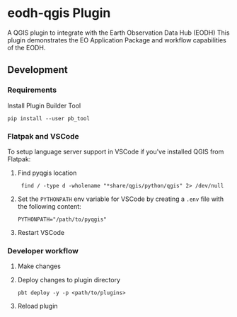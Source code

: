 # eodh-qgis Plugin

A QGIS plugin to integrate with the Earth Observation Data Hub (EODH)
This plugin demonstrates the EO Application Package and workflow capabilities of the EODH.

## Development

### Requirements

Install Plugin Builder Tool

`pip install --user pb_tool`

### Flatpak and VSCode

To setup language server support in VSCode if you've installed QGIS from Flatpak:

1. Find pyqgis location

   ` find / -type d -wholename "*share/qgis/python/qgis" 2> /dev/null`

2. Set the `PYTHONPATH` env variable for VSCode by creating a `.env` file with the following content:

   `PYTHONPATH="/path/to/pyqgis"`

3. Restart VSCode

### Developer workflow

1. Make changes
2. Deploy changes to plugin directory

   `pbt deploy -y -p <path/to/plugins>`

3. Reload plugin
